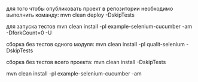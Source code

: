 для того чтобы опубликовать проект в репозитории необходимо выполнить команду: mvn clean deploy -DskipTests

для запуска тестов mvn clean install -pl example-selenium-cucumber -am -DforkCount=0 -U

сборка без тестов одного модуля: mvn clean install -pl qualit-selenium -DskipTests

сборка без тестов всего проекта: mvn clean install -DskipTests

mvn clean install -pl example-selenium-cucumber -am